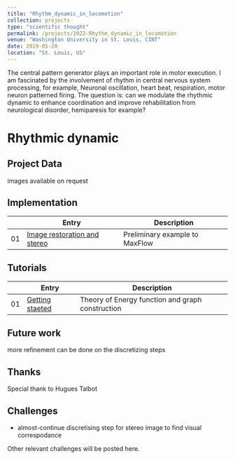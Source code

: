```yaml
---
title: "Rhythm_dynamic_in_locomotion"
collection: projects
type: "scientific thought"
permalink: /projects/2022-Rhythm_dynamic_in_locomotion
venue: "Washington University in St. Louis, CINT"
date: 2019-05-28
location: "St. Louis, US"
---
```


The central pattern generator plays an important role in motor execution. 
I am fascinated by the involvement of rhythm in central nervous system processing, for example, Neuronal oscillation, heart beat, respiration, 
motor neuron patterned firing. The question is: can we modulate the rhythmic dynamic to enhance coordination and improve rehabilitation from neurological disorder, hemiparesis for example?

Rhythmic dynamic
============================

Project Data
-------------------------------------------------------
images available on request

Implementation
--------

|  | Entry                                                        | Description                                                 |
|--| --------                                                     |------------------------------------------------------------ |
|01| [Image restoration and stereo](/files/projects/maxflow_segmentation_Gansheng.ipynb) | Preliminary example to MaxFlow       |




Tutorials
---------

|  | Entry                                                  | Description                                                 |
|--| --------                                               |------------------------------------------------------------ |
|01| [Getting staeted](/files/TD1-algo_en.pdf)              | Theory of Energy function and graph construction            |



Future work
-----------
more refinement can be done on the discretizing steps



Thanks
------

Special thank to Hugues Talbot





Challenges 
---------
* almost-continue discretising step for stereo image to find visual correspodance

Other relevant challenges will be posted here.

